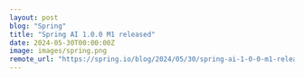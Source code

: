 ```yaml
---
layout: post
blog: "Spring"
title: "Spring AI 1.0.0 M1 released"
date: 2024-05-30T00:00:00Z
image: images/spring.png
remote_url: "https://spring.io/blog/2024/05/30/spring-ai-1-0-0-m1-released"
---
```

